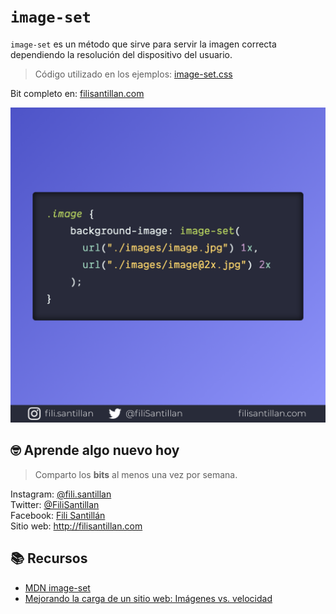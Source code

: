# `image-set`

`image-set` es un método que sirve para servir la imagen correcta dependiendo la resolución del dispositivo del usuario.

> Código utilizado en los ejemplos: [image-set.css](./image-set.css)

Bit completo en: [filisantillan.com](https://filisantillan.com/bits/image-set/)

![image-set](./image-set.png)

## 🤓 Aprende algo nuevo hoy

> Comparto los **bits** al menos una vez por semana.

Instagram: [@fili.santillan](https://www.instagram.com/fili.santillan/)  
Twitter: [@FiliSantillan](https://twitter.com/FiliSantillan)  
Facebook: [Fili Santillán](https://www.facebook.com/FiliSantillan96/)  
Sitio web: http://filisantillan.com

## 📚 Recursos

-   [MDN image-set](https://developer.mozilla.org/en-US/docs/Web/CSS/image-set)
-   [Mejorando la carga de un sitio web: Imágenes vs. velocidad](https://filisantillan.com/blog/mejorando-la-carga-de-un-sitio-web-imagenes-vs-velocidad/)